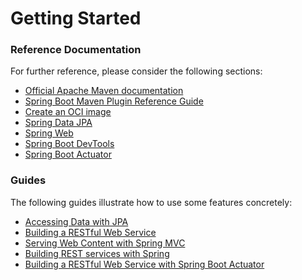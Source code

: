 # Getting Started

### Reference Documentation
For further reference, please consider the following sections:

* [Official Apache Maven documentation](https://maven.apache.org/guides/index.html)
* [Spring Boot Maven Plugin Reference Guide](https://docs.spring.io/spring-boot/docs/2.3.1.RELEASE/maven-plugin/reference/html/)
* [Create an OCI image](https://docs.spring.io/spring-boot/docs/2.3.1.RELEASE/maven-plugin/reference/html/#build-image)
* [Spring Data JPA](https://docs.spring.io/spring-boot/docs/2.3.1.RELEASE/reference/htmlsingle/#boot-features-jpa-and-spring-data)
* [Spring Web](https://docs.spring.io/spring-boot/docs/2.3.1.RELEASE/reference/htmlsingle/#boot-features-developing-web-applications)
* [Spring Boot DevTools](https://docs.spring.io/spring-boot/docs/2.3.1.RELEASE/reference/htmlsingle/#using-boot-devtools)
* [Spring Boot Actuator](https://docs.spring.io/spring-boot/docs/2.3.1.RELEASE/reference/htmlsingle/#production-ready)

### Guides
The following guides illustrate how to use some features concretely:

* [Accessing Data with JPA](https://spring.io/guides/gs/accessing-data-jpa/)
* [Building a RESTful Web Service](https://spring.io/guides/gs/rest-service/)
* [Serving Web Content with Spring MVC](https://spring.io/guides/gs/serving-web-content/)
* [Building REST services with Spring](https://spring.io/guides/tutorials/bookmarks/)
* [Building a RESTful Web Service with Spring Boot Actuator](https://spring.io/guides/gs/actuator-service/)

